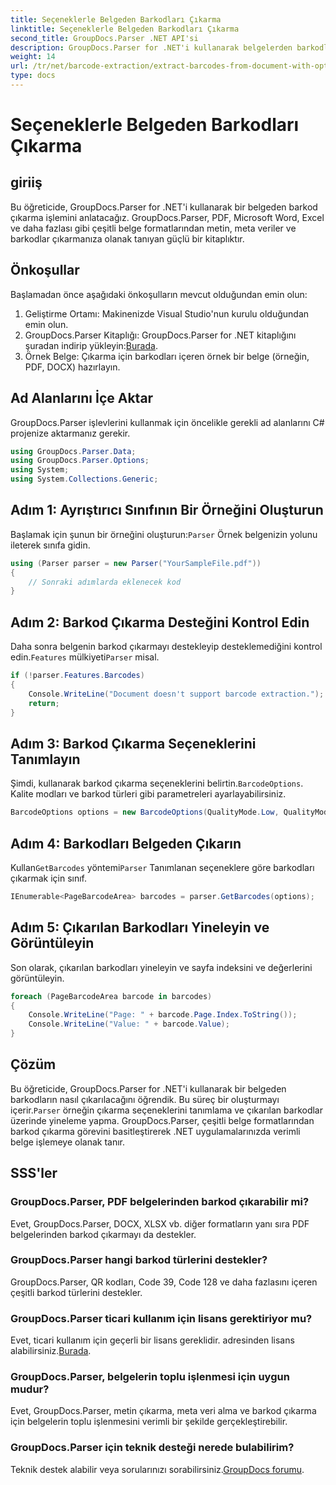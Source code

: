 ```yaml
---
title: Seçeneklerle Belgeden Barkodları Çıkarma
linktitle: Seçeneklerle Belgeden Barkodları Çıkarma
second_title: GroupDocs.Parser .NET API'si
description: GroupDocs.Parser for .NET'i kullanarak belgelerden barkodları nasıl çıkaracağınızı öğrenin. Kod örnekleri ve SSS içeren kapsamlı eğitim.
weight: 14
url: /tr/net/barcode-extraction/extract-barcodes-from-document-with-options/
type: docs
---
```

# Seçeneklerle Belgeden Barkodları Çıkarma

## giriiş
Bu öğreticide, GroupDocs.Parser for .NET'i kullanarak bir belgeden barkod çıkarma işlemini anlatacağız. GroupDocs.Parser, PDF, Microsoft Word, Excel ve daha fazlası gibi çeşitli belge formatlarından metin, meta veriler ve barkodlar çıkarmanıza olanak tanıyan güçlü bir kitaplıktır.
## Önkoşullar
Başlamadan önce aşağıdaki önkoşulların mevcut olduğundan emin olun:
1. Geliştirme Ortamı: Makinenizde Visual Studio'nun kurulu olduğundan emin olun.
2.  GroupDocs.Parser Kitaplığı: GroupDocs.Parser for .NET kitaplığını şuradan indirip yükleyin:[Burada](https://releases.groupdocs.com/parser/net/).
3. Örnek Belge: Çıkarma için barkodları içeren örnek bir belge (örneğin, PDF, DOCX) hazırlayın.

## Ad Alanlarını İçe Aktar
GroupDocs.Parser işlevlerini kullanmak için öncelikle gerekli ad alanlarını C# projenize aktarmanız gerekir.
```csharp
using GroupDocs.Parser.Data;
using GroupDocs.Parser.Options;
using System;
using System.Collections.Generic;
```
## Adım 1: Ayrıştırıcı Sınıfının Bir Örneğini Oluşturun
 Başlamak için şunun bir örneğini oluşturun:`Parser` Örnek belgenizin yolunu ileterek sınıfa gidin.
```csharp
using (Parser parser = new Parser("YourSampleFile.pdf"))
{
    // Sonraki adımlarda eklenecek kod
}
```
## Adım 2: Barkod Çıkarma Desteğini Kontrol Edin
 Daha sonra belgenin barkod çıkarmayı destekleyip desteklemediğini kontrol edin.`Features` mülkiyeti`Parser` misal.
```csharp
if (!parser.Features.Barcodes)
{
    Console.WriteLine("Document doesn't support barcode extraction.");
    return;
}
```
## Adım 3: Barkod Çıkarma Seçeneklerini Tanımlayın
 Şimdi, kullanarak barkod çıkarma seçeneklerini belirtin.`BarcodeOptions`. Kalite modları ve barkod türleri gibi parametreleri ayarlayabilirsiniz.
```csharp
BarcodeOptions options = new BarcodeOptions(QualityMode.Low, QualityMode.Low, "QR");
```
## Adım 4: Barkodları Belgeden Çıkarın
 Kullan`GetBarcodes` yöntemi`Parser` Tanımlanan seçeneklere göre barkodları çıkarmak için sınıf.
```csharp
IEnumerable<PageBarcodeArea> barcodes = parser.GetBarcodes(options);
```
## Adım 5: Çıkarılan Barkodları Yineleyin ve Görüntüleyin
Son olarak, çıkarılan barkodları yineleyin ve sayfa indeksini ve değerlerini görüntüleyin.
```csharp
foreach (PageBarcodeArea barcode in barcodes)
{
    Console.WriteLine("Page: " + barcode.Page.Index.ToString());
    Console.WriteLine("Value: " + barcode.Value);
}
```

## Çözüm
 Bu öğreticide, GroupDocs.Parser for .NET'i kullanarak bir belgeden barkodların nasıl çıkarılacağını öğrendik. Bu süreç bir oluşturmayı içerir.`Parser` örneğin çıkarma seçeneklerini tanımlama ve çıkarılan barkodlar üzerinde yineleme yapma. GroupDocs.Parser, çeşitli belge formatlarından barkod çıkarma görevini basitleştirerek .NET uygulamalarınızda verimli belge işlemeye olanak tanır.

## SSS'ler
### GroupDocs.Parser, PDF belgelerinden barkod çıkarabilir mi?
Evet, GroupDocs.Parser, DOCX, XLSX vb. diğer formatların yanı sıra PDF belgelerinden barkod çıkarmayı da destekler.
### GroupDocs.Parser hangi barkod türlerini destekler?
GroupDocs.Parser, QR kodları, Code 39, Code 128 ve daha fazlasını içeren çeşitli barkod türlerini destekler.
### GroupDocs.Parser ticari kullanım için lisans gerektiriyor mu?
 Evet, ticari kullanım için geçerli bir lisans gereklidir. adresinden lisans alabilirsiniz.[Burada](https://purchase.groupdocs.com/buy).
### GroupDocs.Parser, belgelerin toplu işlenmesi için uygun mudur?
Evet, GroupDocs.Parser, metin çıkarma, meta veri alma ve barkod çıkarma için belgelerin toplu işlenmesini verimli bir şekilde gerçekleştirebilir.
### GroupDocs.Parser için teknik desteği nerede bulabilirim?
 Teknik destek alabilir veya sorularınızı sorabilirsiniz.[GroupDocs forumu](https://forum.groupdocs.com/c/parser/17).